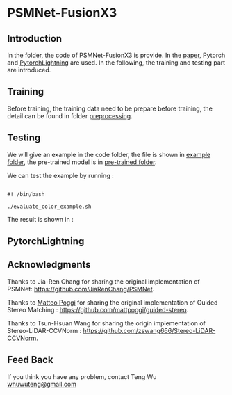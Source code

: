 # PSMNet-FusionX3

## Introduction

In the folder, the code of PSMNet-FusionX3 is provide. In the [paper](https://openaccess.thecvf.com/content/CVPR2023W/PCV/html/Wu_PSMNet-FusionX3_LiDAR-Guided_Deep_Learning_Stereo_Dense_Matching_on_Aerial_Images_CVPRW_2023_paper.html),  Pytorch and [PytorchLightning](https://www.pytorchlightning.ai/index.html) are used. In the following, the training and testing part are introduced.

## Training

Before training, the training data need to be prepare before training, the detail can be found in folder [preprocessing](../preprocessing).



## Testing



We will give an  example in the code folder, the file is shown in [example folder](./example), the pre-trained model is in [pre-trained folder](pretrained).

We can test the example by running :

```

#! /bin/bash

./evaluate_color_example.sh

```

The result is shown in : 



## PytorchLightning




## Acknowledgments

Thanks to Jia-Ren Chang for sharing the original implementation of PSMNet: https://github.com/JiaRenChang/PSMNet.

Thanks to [Matteo Poggi](https://vision.disi.unibo.it/~mpoggi/) for  sharing the original implementation of Guided Stereo Matching : https://github.com/mattpoggi/guided-stereo.

Thanks to Tsun-Hsuan Wang for sharing the origin implementation of Stereo-LiDAR-CCVNorm : https://github.com/zswang666/Stereo-LiDAR-CCVNorm.

## Feed Back

If you think you have any problem, contact Teng Wu <whuwuteng@gmail.com>

